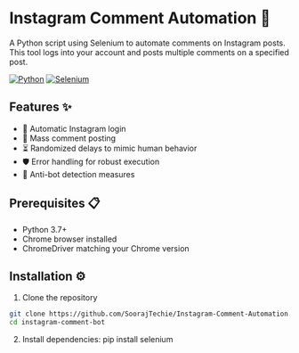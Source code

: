 # Instagram Comment Automation 🤖

A Python script using Selenium to automate comments on Instagram posts. This tool logs into your account and posts multiple comments on a specified post.

[![Python](https://img.shields.io/badge/Python-3.7%2B-blue)](https://www.python.org/)
[![Selenium](https://img.shields.io/badge/Selenium-4.0%2B-orange)](https://www.selenium.dev/)

## Features ✨
- 🔐 Automatic Instagram login
- 💬 Mass comment posting
- ⏳ Randomized delays to mimic human behavior
- 🛡️ Error handling for robust execution
- 🚫 Anti-bot detection measures

## Prerequisites 📋
- Python 3.7+
- Chrome browser installed
- ChromeDriver matching your Chrome version

## Installation ⚙️

1. Clone the repository
```bash
git clone https://github.com/SoorajTechie/Instagram-Comment-Automation.git
cd instagram-comment-bot
```
2. Install dependencies:
   pip install selenium
